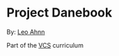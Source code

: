 Project Danebook
==================

By: [Leo Ahnn](https://github.com/leosaysger/assignment_danebook_goes_live.git)

Part of the [VCS](http://vikingcodeschool.com) curriculum
